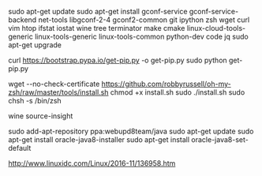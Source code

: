 sudo apt-get update
sudo apt-get install gconf-service gconf-service-backend net-tools libgconf-2-4 gconf2-common git ipython zsh wget curl vim htop ifstat iostat wine tree terminator make cmake linux-cloud-tools-generic linux-tools-generic linux-tools-common python-dev code jq
sudo apt-get upgrade

curl https://bootstrap.pypa.io/get-pip.py -o get-pip.py
sudo python get-pip.py


wget --no-check-certificate https://github.com/robbyrussell/oh-my-zsh/raw/master/tools/install.sh
chmod +x install.sh
sudo ./install.sh
sudo chsh -s /bin/zsh


wine source-insight

sudo add-apt-repository ppa:webupd8team/java
sudo apt-get update
sudo apt-get install oracle-java8-installer
sudo apt-get install oracle-java8-set-default

http://www.linuxidc.com/Linux/2016-11/136958.htm

